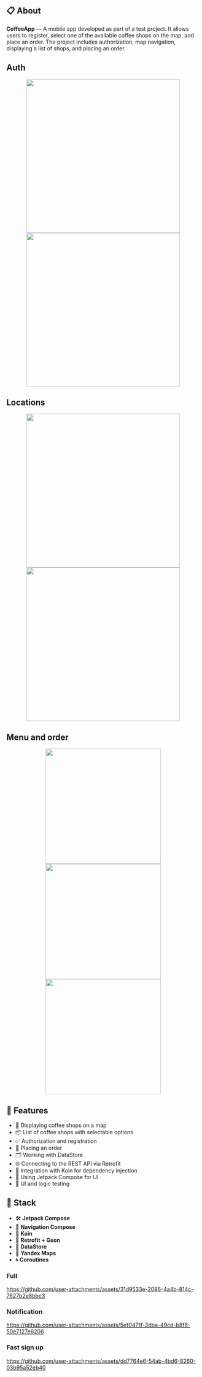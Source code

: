 ## 📋 About
**CoffeeApp** — A mobile app developed as part of a test project. It allows users to register, select one of the available coffee shops on the map, and place an order. The project includes authorization, map navigation, displaying a list of shops, and placing an order.

## Auth
<p align="center">
  <img src="https://github.com/user-attachments/assets/cfccba77-5012-48c9-87cb-331c9444dcdf" width="400"/>
  <img src="https://github.com/user-attachments/assets/1471709d-ea0f-4e51-b66e-3a6cfbc018f7" width="400"/>
</p>

## Locations
<p align="center">
   <img src="https://github.com/user-attachments/assets/8fcf3b47-8ba0-4259-bc8d-cc7eb6c1c132" width="400"/>
   <img src="https://github.com/user-attachments/assets/8b2f8255-b5f6-4cb7-ac42-c1fde5bd9a50" width="400"/>
</p>

## Menu and order
<p align="center">
  <img src="https://github.com/user-attachments/assets/6b84e9c7-2cec-431c-bf53-2f415e959d0f" width="300"/>
  <img src="https://github.com/user-attachments/assets/8078066e-0761-4bf6-be4a-7f7c93d4033a" width="300"/>
  <img src="https://github.com/user-attachments/assets/5aedea67-e2e8-470f-9e25-b51cdbe7b070" width="300"/>
</p>

## 🔧 Features
- 📍 Displaying coffee shops on a map
- 📦 List of coffee shops with selectable options
- ✅ Authorization and registration
- 🛒 Placing an order
- 🗂 Working with DataStore
- 🌐 Connecting to the REST API via Retrofit
- 🔑 Integration with Koin for dependency injection
- 🎨 Using Jetpack Compose for UI
- 🧪 UI and logic testing

## 🧰 Stack
- 🛠 **Jetpack Compose**
- 🧭 **Navigation Compose**
- 🧩 **Koin**
- 🔌 **Retrofit + Gson**
- 🧾 **DataStore**
- 📍 **Yandex Maps**
- 🌀 **Coroutines**

### Full
https://github.com/user-attachments/assets/31d9533e-2086-4a4b-814c-7627b2e8bbc3

### Notification
https://github.com/user-attachments/assets/5ef0471f-3dba-49cd-b8f6-50e7127e6206

### Fast sign up
https://github.com/user-attachments/assets/dd7764e6-54ab-4bd6-8260-03b95a52eb40



